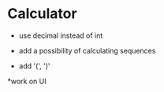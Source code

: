 # Calculator

* use decimal instead of int 

* add a possibility of calculating sequences

* add '(', ')'

*work on UI
